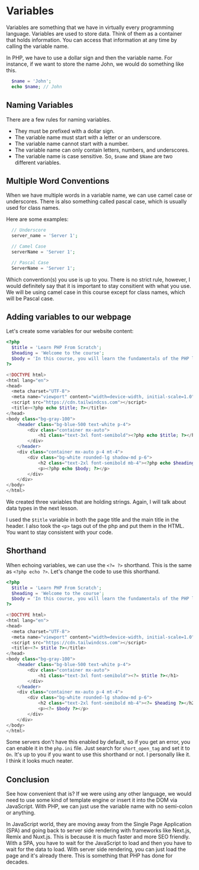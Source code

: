 # Variables

Variables are something that we have in virtually every programming language. Variables are used to store data. Think of them as a container that holds information. You can access that information at any time by calling the variable name.

In PHP, we have to use a dollar sign and then the variable name. For instance, if we want to store the name John, we would do something like this.

```php
  $name = 'John';
  echo $name; // John
```

## Naming Variables

There are a few rules for naming variables.

- They must be prefixed with a dollar sign.
- The variable name must start with a letter or an underscore.
- The variable name cannot start with a number.
- The variable name can only contain letters, numbers, and underscores.
- The variable name is case sensitive. So, `$name` and `$Name` are two different variables.

## Multiple Word Conventions

When we have multiple words in a variable name, we can use camel case or underscores. There is also something called pascal case, which is usually used for class names. 

Here are some examples:

```php
  // Underscore
  server_name = 'Server 1';

  // Camel Case
  serverName = 'Server 1';

  // Pascal Case
  ServerName = 'Server 1';
```

Which convention(s) you use is up to you. There is no strict rule, however, I would definitely say that it is important to stay consitient with what you use. We will be using camel case in this course except for class names, which will be Pascal case.

## Adding variables to our webpage

Let's create some variables for our website content:

```php
<?php
  $title = 'Learn PHP From Scratch';
  $heading = 'Welcome to the course';
  $body = 'In this course, you will learn the fundamentals of the PHP language';
?>

<!DOCTYPE html>
<html lang="en">
<head>
  <meta charset="UTF-8">
  <meta name="viewport" content="width=device-width, initial-scale=1.0">
  <script src="https://cdn.tailwindcss.com"></script>
  <title><?php echo $title; ?></title>
</head>
<body class="bg-gray-100">
    <header class="bg-blue-500 text-white p-4">
        <div class="container mx-auto">
            <h1 class="text-3xl font-semibold"><?php echo $title; ?></h1>
        </div>
    </header>
    <div class="container mx-auto p-4 mt-4">
        <div class="bg-white rounded-lg shadow-md p-6">
            <h2 class="text-2xl font-semibold mb-4"><?php echo $heading?></h2>
            <p><?php echo $body; ?></p>
        </div>
    </div>
</body>
</html>
```

We created three variables that are holding strings. Again, I will talk about data types in the next lesson.

I used the `$title` variable in both the page title and the main title in the header. I also took the `<p>` tags out of the php and put them in the HTML. You want to stay consistent with your code.

## <?= ?> Shorthand

When echoing variables, we can use the `<?= ?>` shorthand. This is the same as `<?php echo ?>`. Let's change the code to use this shorthand.

```php
<?php
  $title = 'Learn PHP From Scratch';
  $heading = 'Welcome to the course';
  $body = 'In this course, you will learn the fundamentals of the PHP language';
?>

<!DOCTYPE html>
<html lang="en">
<head>
  <meta charset="UTF-8">
  <meta name="viewport" content="width=device-width, initial-scale=1.0">
  <script src="https://cdn.tailwindcss.com"></script>
  <title><?= $title ?></title>
</head>
<body class="bg-gray-100">
    <header class="bg-blue-500 text-white p-4">
        <div class="container mx-auto">
            <h1 class="text-3xl font-semibold"><?= $title ?></h1>
        </div>
    </header>
    <div class="container mx-auto p-4 mt-4">
        <div class="bg-white rounded-lg shadow-md p-6">
            <h2 class="text-2xl font-semibold mb-4"><?= $heading ?></h2>
            <p><?= $body ?></p>
        </div>
    </div>
</body>
</html>
```

Some servers don't have this enabled by default, so if you get an error, you can enable it in the `php.ini` file. Just search for `short_open_tag` and set it to `On`. It's up to you if you want to use this shorthand or not. I personally like it. I think it looks much neater.

## Conclusion

See how convenient that is? If we were using any other language, we would need to use some kind of template engine or insert it into the DOM via JavaScript. With PHP, we can just use the variable name with no semi-colon or anything.

In JavaScript world, they are moving away from the Single Page Application (SPA) and going back to server side rendering with frameworks like Next.js, Remix and Nuxt.js. This is because it is much faster and more SEO friendly. With a SPA, you have to wait for the JavaScript to load and then you have to wait for the data to load. With server side rendering, you can just load the page and it's already there. This is something that PHP has done for decades.
